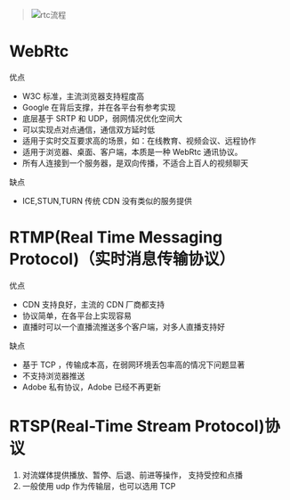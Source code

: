 > ![rtc流程](http://hanpfei.github.io/images/1315506-a7efe2e196617036.png)

# WebRtc

优点

- W3C 标准，主流浏览器支持程度高
- Google 在背后支撑，并在各平台有参考实现
- 底层基于 SRTP 和 UDP，弱网情况优化空间大
- 可以实现点对点通信，通信双方延时低
- 适用于实时交互要求高的场景，如：在线教育、视频会议、远程协作
- 适用于浏览器、桌面、客户端，本质是一种 WebRtc 通讯协议。
- 所有人连接到一个服务器，是双向传播，不适合上百人的视频聊天

缺点

- ICE,STUN,TURN 传统 CDN 没有类似的服务提供

# RTMP(Real Time Messaging Protocol)（实时消息传输协议）

优点

- CDN 支持良好，主流的 CDN 厂商都支持
- 协议简单，在各平台上实现容易
- 直播时可以一个直播流推送多个客户端，对多人直播支持好

缺点

- 基于 TCP ，传输成本高，在弱网环境丢包率高的情况下问题显著
- 不支持浏览器推送
- Adobe 私有协议，Adobe 已经不再更新

# RTSP(Real-Time Stream Protocol)协议

1. 对流媒体提供播放、暂停、后退、前进等操作， 支持受控和点播
2. 一般使用 udp 作为传输层，也可以选用 TCP
